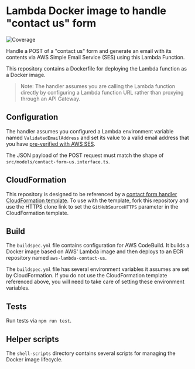 # Lambda Docker image to handle "contact us" form

![Coverage](https://raw.githubusercontent.com/gist/chrisjsherm/6f03529f7bc37ac7720e5d9680b5894d/raw/348a16a97be20dfec38249bd3e0882eaff6054cd/aws-lambda-contact-us_coverage.svg)

Handle a POST of a "contact us" form and generate an email with its contents via
AWS Simple Email Service (SES) using this Lambda Function.

This repository contains a Dockerfile for deploying the Lambda function as a
Docker image.

> Note: The handler assumes you are calling the Lambda function directly by
> configuring a Lambda function URL rather than proxying through an API Gateway.

## Configuration

The handler assumes you configured a Lambda environment variable named
`ValidatedEmailAddress` and set its value to a valid email address that you have
[pre-verified with AWS SES](https://docs.aws.amazon.com/ses/latest/dg/creating-identities.html#verify-email-addresses-procedure).

The JSON payload of the POST request must match the shape of
`src/models/contact-form-us.interface.ts`.

## CloudFormation

This repository is designed to be referenced by a
[contact form handler CloudFormation template](https://github.com/chrisjsherm/aws-cf-contact-form-handler). To use with the template, fork this repository and
use the HTTPS clone link to set the `GitHubSourceHTTPS` parameter in the
CloudFormation template.

## Build

The `buildspec.yml` file contains configuration for AWS CodeBuild. It builds a
Docker image based on AWS' Lambda image and then deploys to an ECR repository
named `aws-lambda-contact-us`.

The `buildspec.yml` file has several environment variables it assumes are set
by CloudFormation. If you do not use the CloudFormation template referenced
above, you will need to take care of setting these environment variables.

## Tests

Run tests via `npm run test`.

## Helper scripts

The `shell-scripts` directory contains several scripts for managing the Docker
image lifecycle.
